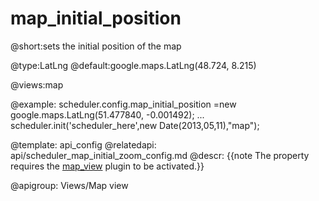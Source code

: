 map_initial_position
=============
@short:sets the initial position of the map
	

@type:LatLng 
@default:google.maps.LatLng(48.724, 8.215)

@views:map

@example:
scheduler.config.map_initial_position =new google.maps.LatLng(51.477840, -0.001492);
...
scheduler.init('scheduler_here',new Date(2013,05,11),"map");


@template:	api_config
@relatedapi:
	 api/scheduler_map_initial_zoom_config.md
@descr:
{{note The property requires the [map_view](extensions_list.html#mapview) plugin to be activated.}}

@apigroup: Views/Map view

